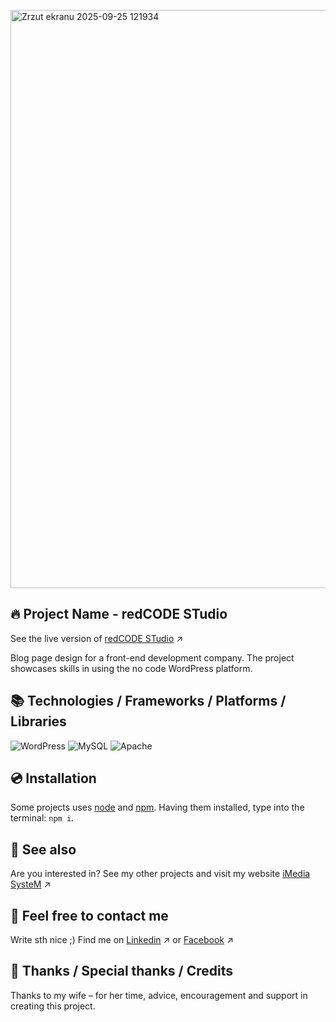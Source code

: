 [<img width="1899" height="925" alt="Zrzut ekranu 2025-09-25 121934" src="https://github.com/user-attachments/assets/621f8834-be31-4ac0-a87b-66e96950cf39" />](https://imediasystem.github.io/redCODE-STudio/)

## 🔥 Project Name - redCODE STudio
See the live version of [redCODE STudio](https://imediasystem.github.io/redCODE-STudio/) ↗️

Blog page design for a front-end development company. The project showcases skills in using the no code WordPress platform.
&nbsp;

## 📚 Technologies / Frameworks / Platforms / Libraries

![WordPress](https://img.shields.io/badge/WordPress-brown.svg?style=for-the-badge&logo=WordPress&logoColor=white)
![MySQL](https://img.shields.io/badge/mysql-4479A1.svg?style=for-the-badge&logo=mysql&logoColor=white)
![Apache](https://img.shields.io/badge/apache-%23D42029.svg?style=for-the-badge&logo=apache&logoColor=white)
&nbsp;

## 💿 Installation

Some projects uses [node](https://nodejs.org/en/) and [npm](https://www.npmjs.com/). Having them installed, type into the terminal: `npm i`.
&nbsp;

## 🔗 See also
Are you interested in? See my other projects and visit my website [iMedia SysteM](https://imediasystem.pl/) ↗️
&nbsp;

## 📝 Feel free to contact me
Write sth nice ;) Find me on [Linkedin](https://www.linkedin.com/company/imedia-system/about/?viewAsMember=true) ↗️ or [Facebook](https://www.facebook.com/profile.php?id=61577832340228) ↗️
&nbsp;

## 👏 Thanks / Special thanks / Credits
Thanks to my wife – for her time, advice, encouragement and support in creating this project.
